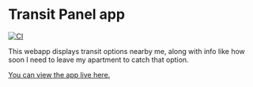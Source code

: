 # Transit Panel app
[![CI](https://github.com/kerrickstaley/transit-panel/actions/workflows/npm-test.yaml/badge.svg)](https://github.com/kerrickstaley/transit-panel/actions/workflows/npm-test.yaml)

This webapp displays transit options nearby me, along with info like how soon I need to leave my
apartment to catch that option.

[You can view the app live here.](https://www.kerrickstaley.com/transit-panel/)
